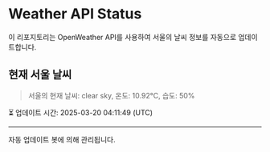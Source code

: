 
# Weather API Status

이 리포지토리는 OpenWeather API를 사용하여 서울의 날씨 정보를 자동으로 업데이트합니다.

## 현재 서울 날씨
> 서울의 현재 날씨: clear sky, 온도: 10.92°C, 습도: 50%

⏳ 업데이트 시간: 2025-03-20 04:11:49 (UTC)

---
자동 업데이트 봇에 의해 관리됩니다.
